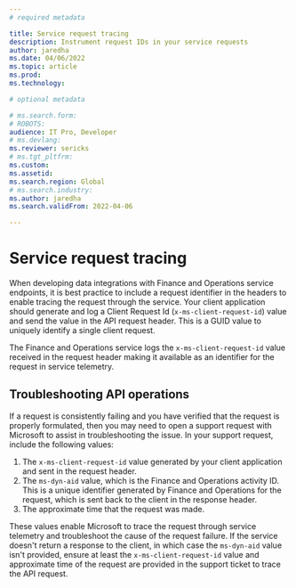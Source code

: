 ```yaml
---
# required metadata

title: Service request tracing
description: Instrument request IDs in your service requests
author: jaredha
ms.date: 04/06/2022
ms.topic: article
ms.prod: 
ms.technology: 

# optional metadata

# ms.search.form: 
# ROBOTS: 
audience: IT Pro, Developer
# ms.devlang: 
ms.reviewer: sericks
# ms.tgt_pltfrm: 
ms.custom: 
ms.assetid: 
ms.search.region: Global
# ms.search.industry: 
ms.author: jaredha
ms.search.validFrom: 2022-04-06

---
```

# Service request tracing

When developing data integrations with Finance and Operations service endpoints, it is best practice to include a request identifier in the headers to enable tracing the request through the service. Your client application should generate and log a Client Request Id (```x-ms-client-request-id```) value and send the value in the API request header. This is a GUID value to uniquely identify a single client request.

The Finance and Operations service logs the ```x-ms-client-request-id``` value received in the request header making it available as an identifier for the request in service telemetry.

## Troubleshooting API operations

If a request is consistently failing and you have verified that the request is properly formulated, then you may need to open a support request with Microsoft to assist in troubleshooting the issue. In your support request, include the following values:

1. The ```x-ms-client-request-id``` value generated by your client application and sent in the request header.
2. The ```ms-dyn-aid``` value, which is the Finance and Operations activity ID. This is a unique identifier generated by Finance and Operations for the request, which is sent back to the client in the response header.
3. The approximate time that the request was made.

These values enable Microsoft to trace the request through service telemetry and troubleshoot the cause of the request failure. If the service doesn't return a response to the client, in which case the ```ms-dyn-aid``` value isn't provided, ensure at least the ```x-ms-client-request-id``` value and approximate time of the request are provided in the support ticket to trace the API request.
